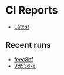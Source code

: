 # CI Reports

- [Latest](latest.md)

## Recent runs
- [feec8bf](runs/feec8bf.md)
- [9d53d7e](runs/9d53d7e.md)
